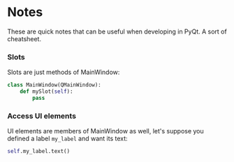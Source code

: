 # Notes

These are quick notes that can be useful when developing in PyQt. A sort of cheatsheet.

### Slots

Slots are just methods of MainWindow:

```python
class MainWindow(QMainWindow):
    def mySlot(self):
        pass
```

### Access UI elements

UI elements are members of MainWindow as well, let's suppose you defined a label `my_label` and want its text:

```python
self.my_label.text()
```
